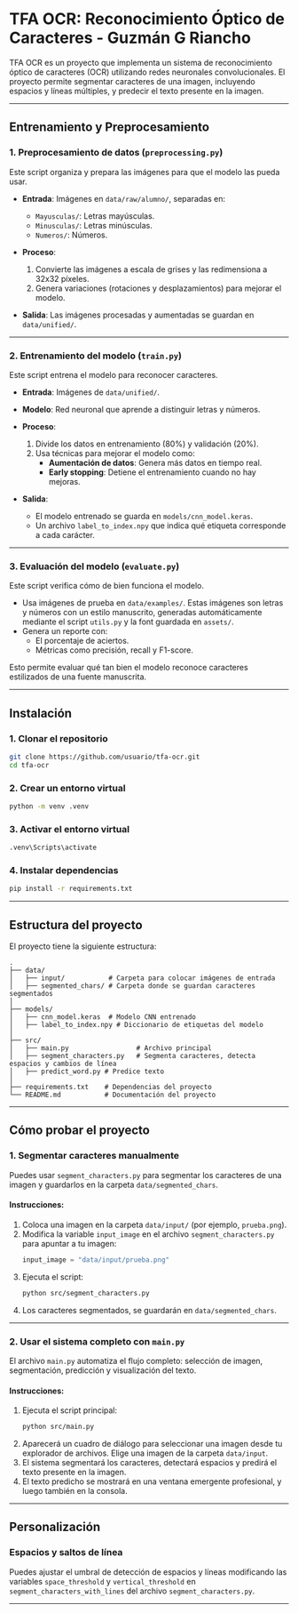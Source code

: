 # **TFA OCR: Reconocimiento Óptico de Caracteres - Guzmán G Riancho**

TFA OCR es un proyecto que implementa un sistema de reconocimiento óptico de caracteres (OCR) utilizando redes neuronales convolucionales. El proyecto permite segmentar caracteres de una imagen, incluyendo espacios y líneas múltiples, y predecir el texto presente en la imagen.

---

## **Entrenamiento y Preprocesamiento**

### **1. Preprocesamiento de datos (`preprocessing.py`)**

Este script organiza y prepara las imágenes para que el modelo las pueda usar.

- **Entrada**: Imágenes en `data/raw/alumno/`, separadas en:

  - `Mayusculas/`: Letras mayúsculas.
  - `Minusculas/`: Letras minúsculas.
  - `Numeros/`: Números.

- **Proceso**:

  1. Convierte las imágenes a escala de grises y las redimensiona a 32x32 píxeles.
  2. Genera variaciones (rotaciones y desplazamientos) para mejorar el modelo.

- **Salida**: Las imágenes procesadas y aumentadas se guardan en `data/unified/`.

---

### **2. Entrenamiento del modelo (`train.py`)**

Este script entrena el modelo para reconocer caracteres.

- **Entrada**: Imágenes de `data/unified/`.
- **Modelo**: Red neuronal que aprende a distinguir letras y números.
- **Proceso**:

  1. Divide los datos en entrenamiento (80%) y validación (20%).
  2. Usa técnicas para mejorar el modelo como:
     - **Aumentación de datos**: Genera más datos en tiempo real.
     - **Early stopping**: Detiene el entrenamiento cuando no hay mejoras.

- **Salida**:
  - El modelo entrenado se guarda en `models/cnn_model.keras`.
  - Un archivo `label_to_index.npy` que indica qué etiqueta corresponde a cada carácter.

---

### **3. Evaluación del modelo (`evaluate.py`)**

Este script verifica cómo de bien funciona el modelo.

- Usa imágenes de prueba en `data/examples/`. Estas imágenes son letras y números con un estilo manuscrito, generadas automáticamente mediante el script `utils.py` y la font guardada en `assets/`.
- Genera un reporte con:
  - El porcentaje de aciertos.
  - Métricas como precisión, recall y F1-score.

Esto permite evaluar qué tan bien el modelo reconoce caracteres estilizados de una fuente manuscrita.

---

## **Instalación**

### 1. Clonar el repositorio

```bash
git clone https://github.com/usuario/tfa-ocr.git
cd tfa-ocr
```

### 2. Crear un entorno virtual

```bash
python -m venv .venv
```

### 3. Activar el entorno virtual

```bash
.venv\Scripts\activate
```

### 4. Instalar dependencias

```bash
pip install -r requirements.txt
```

---

## **Estructura del proyecto**

El proyecto tiene la siguiente estructura:

```
.
├── data/
│   ├── input/           # Carpeta para colocar imágenes de entrada
│   ├── segmented_chars/ # Carpeta donde se guardan caracteres segmentados
│
├── models/
│   ├── cnn_model.keras  # Modelo CNN entrenado
│   ├── label_to_index.npy # Diccionario de etiquetas del modelo
│
├── src/
│   ├── main.py                 # Archivo principal
│   ├── segment_characters.py   # Segmenta caracteres, detecta espacios y cambios de línea
│   ├── predict_word.py # Predice texto
│
├── requirements.txt    # Dependencias del proyecto
└── README.md           # Documentación del proyecto
```

---

## **Cómo probar el proyecto**

### **1. Segmentar caracteres manualmente**

Puedes usar `segment_characters.py` para segmentar los caracteres de una imagen y guardarlos en la carpeta `data/segmented_chars`.

#### **Instrucciones**:

1. Coloca una imagen en la carpeta `data/input/` (por ejemplo, `prueba.png`).
2. Modifica la variable `input_image` en el archivo `segment_characters.py` para apuntar a tu imagen:
   ```python
   input_image = "data/input/prueba.png"
   ```
3. Ejecuta el script:
   ```bash
   python src/segment_characters.py
   ```
4. Los caracteres segmentados, se guardarán en `data/segmented_chars`.

---

### **2. Usar el sistema completo con `main.py`**

El archivo `main.py` automatiza el flujo completo: selección de imagen, segmentación, predicción y visualización del texto.

#### **Instrucciones**:

1. Ejecuta el script principal:
   ```bash
   python src/main.py
   ```
2. Aparecerá un cuadro de diálogo para seleccionar una imagen desde tu explorador de archivos. Elige una imagen de la carpeta `data/input`.
3. El sistema segmentará los caracteres, detectará espacios y predirá el texto presente en la imagen.
4. El texto predicho se mostrará en una ventana emergente profesional, y luego también en la consola.

---

## **Personalización**

### Espacios y saltos de línea

Puedes ajustar el umbral de detección de espacios y líneas modificando las variables `space_threshold` y `vertical_threshold` en `segment_characters_with_lines` del archivo `segment_characters.py`.

---
